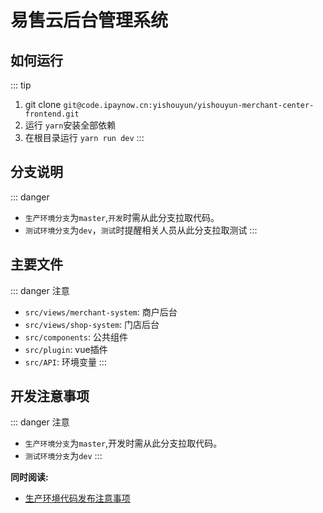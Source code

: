 # 易售云后台管理系统

## 如何运行
::: tip 
1. git clone `git@code.ipaynow.cn:yishouyun/yishouyun-merchant-center-frontend.git`
2. 运行 `yarn`安装全部依赖
3. 在根目录运行 `yarn run dev`
:::


## 分支说明
::: danger 
- `生产环境分支`为`master`,`开发`时需从此分支拉取代码。
- `测试环境分支`为`dev`，`测试`时提醒相关人员从此分支拉取测试
:::



## 主要文件
::: danger 注意
- `src/views/merchant-system`: 商户后台
- `src/views/shop-system`: 门店后台
- `src/components`: 公共组件
- `src/plugin`: vue插件
- `src/API`: 环境变量
:::


## 开发注意事项
::: danger 注意
- `生产环境分支`为`master`,开发时需从此分支拉取代码。
- `测试环境分支`为`dev`
:::

**同时阅读:** 

- [生产环境代码发布注意事项](/生产环境代码发布注意事项/必看.md)
